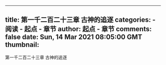 
---
title: 第一千二百二十三章 古神的追逐
categories: 
    - 阅读
    - 起点 - 章节
author: 起点 - 章节
comments: false
date: Sun, 14 Mar 2021 08:05:00 GMT
thumbnail: 
---

<div>   
第一千二百二十三章 古神的追逐  
</div>
            